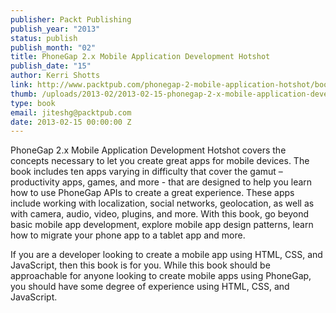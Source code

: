 ```yaml
---
publisher: Packt Publishing
publish_year: "2013"
status: publish
publish_month: "02"
title: PhoneGap 2.x Mobile Application Development Hotshot
publish_date: "15"
author: Kerri Shotts
link: http://www.packtpub.com/phonegap-2-mobile-application-hotshot/book
thumb: /uploads/2013-02/2013-02-15-phonegap-2-x-mobile-application-development-hotshot.jpg
type: book
email: jiteshg@packtpub.com
date: 2013-02-15 00:00:00 Z
---
```


PhoneGap 2.x Mobile Application Development Hotshot covers the concepts necessary to let you create great apps for mobile devices. The book includes ten apps varying in difficulty that cover the gamut – productivity apps, games, and more - that are designed to help you learn how to use PhoneGap APIs to create a great experience. These apps include working with localization, social networks, geolocation, as well as with camera, audio, video, plugins, and more. With this book, go beyond basic mobile app development, explore mobile app design patterns, learn how to migrate your phone app to a tablet app and more.

If you are a developer looking to create a mobile app using HTML, CSS, and JavaScript, then this book is for you. While this book should be approachable for anyone looking to create mobile apps using PhoneGap, you should have some degree of experience using HTML, CSS, and JavaScript.
